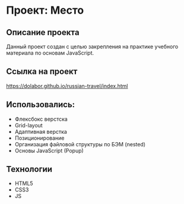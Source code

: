 # Проект: Место

## Описание проекта
Данный проект создан с целью закрепления на практике учебного материала по основам JavaScript.

## Ссылка на проект
https://dolabor.github.io/russian-travel/index.html

## Использовались:
* Флексбокс верcтска
* Grid-layout
* Адаптивная верстка
* Позиционирование
* Организация файловой структуры по БЭМ (nested)
* Основы JavaScript (Popup)

## Технологии
* HTML5
* CSS3
* JS
